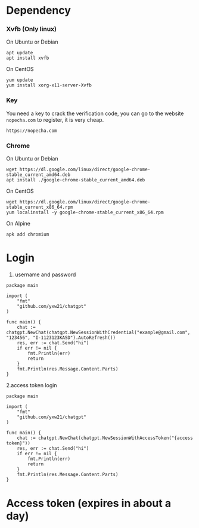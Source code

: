 # Dependency

### Xvfb (Only linux)

On Ubuntu or Debian
```
apt update
apt install xvfb
```
On CentOS
```
yum update
yum install xorg-x11-server-Xvfb
```
### Key
You need a key to crack the verification code, you can go to the website `nopecha.com` to register, it is very cheap.

```
https://nopecha.com
```
### Chrome

On Ubuntu or Debian
```
wget https://dl.google.com/linux/direct/google-chrome-stable_current_amd64.deb
apt install ./google-chrome-stable_current_amd64.deb
```
On CentOS
```
wget https://dl.google.com/linux/direct/google-chrome-stable_current_x86_64.rpm
yum localinstall -y google-chrome-stable_current_x86_64.rpm
```
On Alpine
```
apk add chromium
```

# Login
1. username and password
```golang
package main

import (
	"fmt"
	"github.com/yxw21/chatgpt"
)

func main() {
	chat := chatgpt.NewChat(chatgpt.NewSessionWithCredential("example@gmail.com", "123456", "I-1123123KASD").AutoRefresh())
	res, err := chat.Send("hi")
	if err != nil {
		fmt.Println(err)
		return
	}
	fmt.Println(res.Message.Content.Parts)
}
```
2.access token login
```golang
package main

import (
	"fmt"
	"github.com/yxw21/chatgpt"
)

func main() {
	chat := chatgpt.NewChat(chatgpt.NewSessionWithAccessToken("{access token}"))
	res, err := chat.Send("hi")
	if err != nil {
		fmt.Println(err)
		return
	}
	fmt.Println(res.Message.Content.Parts)
}
```
# Access token (expires in about a day)

